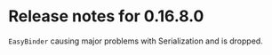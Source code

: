 # Release notes for 0.16.8.0

`EasyBinder` causing major problems with Serialization and is dropped. 